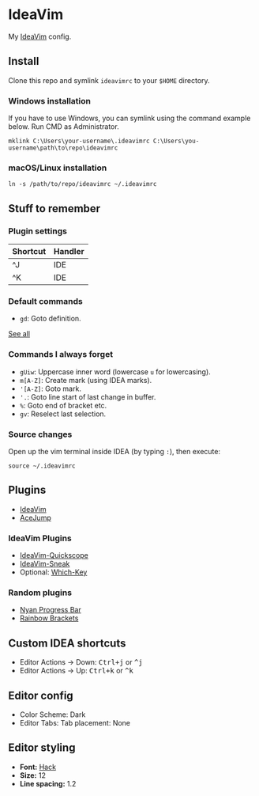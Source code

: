 # IdeaVim

My [IdeaVim](https://github.com/JetBrains/ideavim) config.

## Install

Clone this repo and symlink `ideavimrc` to your `$HOME` directory.

### Windows installation

If you have to use Windows, you can symlink using the command example below. Run CMD as Administrator.

```
mklink C:\Users\your-username\.ideavimrc C:\Users\you-username\path\to\repo\ideavimrc
```

### macOS/Linux installation

```
ln -s /path/to/repo/ideavimrc ~/.ideavimrc
```

## Stuff to remember

### Plugin settings

| Shortcut | Handler |
|----------|---------|
| ^J       | IDE     |
| ^K       | IDE     |

### Default commands

- `gd`: Goto definition.

[See all](https://github.com/JetBrains/ideavim/blob/master/src/main/java/com/maddyhome/idea/vim/package-info.java)

### Commands I always forget

- `gUiw`: Uppercase inner word (lowercase `u` for lowercasing).
- `m[A-Z]`: Create mark (using IDEA marks).
- `'[A-Z]`: Goto mark.
- `'.`: Goto line start of last change in buffer.
- `%`: Goto end of bracket etc.
- `gv`: Reselect last selection.

### Source changes

Open up the vim terminal inside IDEA (by typing `:`), then execute:

```
source ~/.ideavimrc
```

## Plugins

- [IdeaVim](https://plugins.jetbrains.com/plugin/164-ideavim)
- [AceJump](https://plugins.jetbrains.com/plugin/7086-acejump)

### IdeaVim Plugins

- [IdeaVim-Quickscope](https://plugins.jetbrains.com/plugin/19417-ideavim-quickscope)
- [IdeaVim-Sneak](https://plugins.jetbrains.com/plugin/15348-ideavim-sneak) 
- Optional: [Which-Key](https://plugins.jetbrains.com/plugin/15976-which-key)

### Random plugins

- [Nyan Progress Bar](https://plugins.jetbrains.com/plugin/8575-nyan-progress-bar)
- [Rainbow Brackets](https://plugins.jetbrains.com/plugin/10080-rainbow-brackets)

## Custom IDEA shortcuts

- Editor Actions -> Down: <kbd>Ctrl+j</kbd> or <kbd>^j</kbd>
- Editor Actions -> Up: <kbd>Ctrl+k</kbd> or <kbd>^k</kbd>

## Editor config

- Color Scheme: Dark
- Editor Tabs: Tab placement: None

## Editor styling

- **Font:** [Hack](https://github.com/source-foundry/Hack)
- **Size:** 12
- **Line spacing:** 1.2
